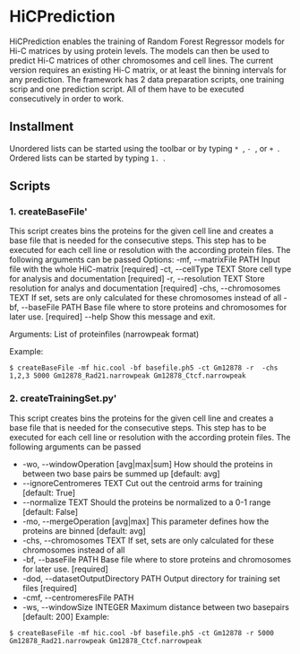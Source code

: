 # HiCPrediction
HiCPrediction enables the training of Random Forest Regressor models for Hi-C matrices by using protein levels. The models can then be used to predict Hi-C matrices of other chromosomes and cell lines. The current version requires an existing Hi-C matrix, or at least the binning intervals for any prediction. The framework has 2 data preparation scripts, one training scrip and one prediction script. All of them have to be executed consecutively in order to work. 
## Installment
Unordered lists can be started using the toolbar or by typing `* `, `- `, or `+ `. Ordered lists can be started by typing `1. `.

## Scripts

### 1. createBaseFile'
This script creates bins the proteins for the given cell line and creates a base file that is needed for the consecutive steps. This step has to be executed for each cell line or resolution with the according protein files.
The following arguments can be passed
Options:
  -mf, --matrixFile PATH    Input file with the whole HiC-matrix   [required]
  -ct, --cellType TEXT      Store cell type for analysis and documentation
                            [required]
  -r, --resolution TEXT     Store resolution for analys and documentation
                            [required]
  -chs, --chromosomes TEXT  If set, sets are only calculated for these
                            chromosomes instead of all
  -bf, --baseFile PATH      Base file where to store proteins and chromosomes
                            for later use.  [required]
  --help                    Show this message and exit.
  
Arguments:
                            List of proteinfiles (narrowpeak format)


Example:
```
$ createBaseFile -mf hic.cool -bf basefile.ph5 -ct Gm12878 -r  -chs 1,2,3 5000 Gm12878_Rad21.narrowpeak Gm12878_Ctcf.narrowpeak
```
### 2. createTrainingSet.py'
This script creates bins the proteins for the given cell line and creates a base file that is needed for the consecutive steps. This step has to be executed for each cell line or resolution with the according protein files.
The following arguments can be passed

 * -wo, --windowOperation [avg|max|sum] 
                                  How should the proteins in between two base
                                  pairs be summed up  [default: avg]
 * --ignoreCentromeres TEXT        Cut out the centroid arms for training
                                  [default: True]
*  --normalize TEXT                Should the proteins be normalized to a 0-1
                                  range  [default: False]
 * -mo, --mergeOperation [avg|max]
                                  This parameter defines how the proteins are
                                  binned  [default: avg]
 * -chs, --chromosomes TEXT        If set, sets are only calculated for these
                                  chromosomes instead of all
 * -bf, --baseFile PATH            Base file where to store proteins and
                                  chromosomes for later use.  [required]
 * -dod, --datasetOutputDirectory PATH
                                  Output directory for training set files
                                  [required]
 * -cmf, --centromeresFile PATH
 * -ws, --windowSize INTEGER       Maximum distance between two basepairs
                                  [default: 200]
Example:
```
$ createBaseFile -mf hic.cool -bf basefile.ph5 -ct Gm12878 -r 5000 Gm12878_Rad21.narrowpeak Gm12878_Ctcf.narrowpeak
```
